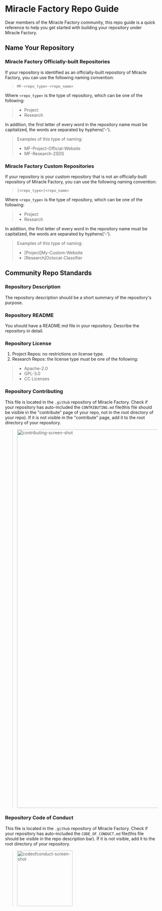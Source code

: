 # Miracle Factory Repo Guide

Dear members of the Miracle Factory community, this repo guide is a quick reference to help you get started with building your repository under Miracle Factory.

## Name Your Repository
### Miracle Factory Officially-built Repositories
If your repository is identified as an officially-built repository of Miracle Factory, you can use the following naming convention:   
> `MF-<repo_type>-<repo_name>`     

Where `<repo_type>` is the type of repository, which can be one of the following:    
> * Project
> * Research     

In addition, the first letter of every word in the repository name must be capitalized, the words are separated by hyphens('-').   
> Examples of this type of naming:  
> * MF-Project-Official-Website
> * MF-Research-2SDS

### Miracle Factory Custom Repositories
If your repository is your custom repository that is not an officially-built repository of Miracle Factory, you can use the following naming convention:
> `[<repo_type>]<repo_name>`     

Where `<repo_type>` is the type of repository, which can be one of the following:
> * Project
> * Research

In addition, the first letter of every word in the repository name must be capitalized, the words are separated by hyphens('-').
> Examples of this type of naming:
> * [Project]My-Custom-Website
> * [Research]Octocat-Classifier

## Community Repo Standards
### Repository Description
The repository description should be a short summary of the repository's purpose.

### Repository README
You should have a README.md file in your repository. Describe the repository in detail.

### Repository License
1. Project Repos: no restrictions on license type.
2. Research Repos: the license type must be one of the following:
> * Apache-2.0
> * GPL-3.0
> * CC Licenses

### Repository Contributing
This file is located in the `.github` repository of Miracle Factory. Check if your repository has auto-included the `CONTRIBUTING.md` file(this file should be visible in the "contribute" page of your repo, not in the root directory of your repo). If it is not visible in the "contribute" page, add it to the root directory of your repository.
> <img width="1249" alt="contributing-screen-shot" src="https://user-images.githubusercontent.com/89094576/183600626-7ff44a51-5983-4e26-b003-f14d16637bb3.png">

### Repository Code of Conduct
This file is located in the `.github` repository of Miracle Factory. Check if your repository has auto-included the `CODE_OF_CONDUCT.md` file(this file should be visible in the repo description bar). If it is not visible, add it to the root directory of your repository.
> <img width="183" alt="codeofconduct-screen-shot" src="https://user-images.githubusercontent.com/89094576/183600713-2667725c-29ea-4828-a081-251e6ef875df.png">
